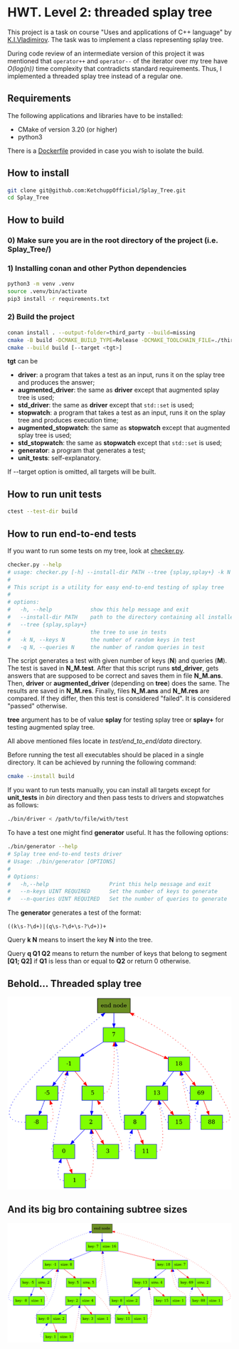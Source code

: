 # HWT. Level 2: threaded splay tree

This project is a task on course "Uses and applications of C++ language" by
[K.I.Vladimirov](https://github.com/tilir). The task was to implement a class representing splay
tree.

During code review of an intermediate version of this project it was mentioned that `operator++`
and `operator--` of the iterator over my tree have *O(log(n))* time complexity that contradicts
standard requirements. Thus, I implemented a threaded splay tree instead of a regular one.

## Requirements

The following applications and libraries have to be installed:

- CMake of version 3.20 (or higher)
- python3

There is a [Dockerfile](/Dockerfile) provided in case you wish to isolate the build.

## How to install

```bash
git clone git@github.com:KetchuppOfficial/Splay_Tree.git
cd Splay_Tree
```

## How to build

### 0) Make sure you are in the root directory of the project (i.e. Splay_Tree/)

### 1) Installing conan and other Python dependencies

```bash
python3 -m venv .venv
source .venv/bin/activate
pip3 install -r requirements.txt
```

### 2) Build the project

```bash
conan install . --output-folder=third_party --build=missing
cmake -B build -DCMAKE_BUILD_TYPE=Release -DCMAKE_TOOLCHAIN_FILE=./third_party/conan_toolchain.cmake
cmake --build build [--target <tgt>]
```

**tgt** can be

- **driver**: a program that takes a test as an input, runs it on the splay tree and produces the
              answer;
- **augmented_driver**: the same as **driver** except that augmented splay tree is used;
- **std_driver**: the same as **driver** except that `std::set` is used;
- **stopwatch**: a program that takes a test as an input, runs it on the splay tree and produces
                 execution time;
- **augmented_stopwatch**: the same as **stopwatch** except that augmented splay tree is used;
- **std_stopwatch**: the same as **stopwatch** except that `std::set` is used;
- **generator**: a program that generates a test;
- **unit_tests**: self-explanatory.

If --target option is omitted, all targets will be built.

## How to run unit tests

```bash
ctest --test-dir build
```

## How to run end-to-end tests

If you want to run some tests on my tree, look at [checker.py](/test/end_to_end/checker.py).

```bash
checker.py --help
# usage: checker.py [-h] --install-dir PATH --tree {splay,splay+} -k N -q N
#
# This script is a utility for easy end-to-end testing of splay tree
#
# options:
#   -h, --help            show this help message and exit
#   --install-dir PATH    path to the directory containing all installed executables produced by the build system
#   --tree {splay,splay+}
#                         the tree to use in tests
#   -k N, --keys N        the number of random keys in test
#   -q N, --queries N     the number of random queries in test
```

The script generates a test with given number of keys (**N**) and queries (**M**). The test is saved
in **N_M.test**. After that this script runs **std_driver**, gets answers that are supposed to be
correct and saves them in file **N_M.ans**. Then, **driver** or **augmented_driver** (depending on
**tree**) does the same. The results are saved in **N_M.res**. Finally, files **N_M.ans** and
**N_M.res** are compared. If they differ, then this test is considered "failed". It is considered
"passed" otherwise.

**tree** argument has to be of value **splay** for testing splay tree or **splay+** for testing
augmented splay tree.

All above mentioned files locate in *test/end_to_end/data* directory.

Before running the test all executables should be placed in a single directory. It can be achieved by
running the following command:

```bash
cmake --install build
```

If you want to run tests manually, you can install all targets except for **unit_tests** in *bin*
directory and then pass tests to drivers and stopwatches as follows:

```bash
./bin/driver < /path/to/file/with/test
```

To have a test one might find **generator** useful. It has the following options:

```bash
./bin/generator --help
# Splay tree end-to-end tests driver
# Usage: ./bin/generator [OPTIONS]
#
# Options:
#   -h,--help                   Print this help message and exit
#   --n-keys UINT REQUIRED      Set the number of keys to generate
#   --n-queries UINT REQUIRED   Set the number of queries to generate
```

The **generator** generates a test of the format:

```
((k\s-?\d+)|(q\s-?\d+\s-?\d+))+
```

Query **k N** means to insert the key **N** into the tree.

Query **q Q1 Q2** means to return the number of keys that belong to segment **[Q1; Q2]** if
**Q1** is less than or equal to **Q2** or return 0 otherwise.

## Behold... Threaded splay tree

![dump](/images/splay_tree.png)

## And its big bro containing subtree sizes

![dump](/images/augmented_splay_tree.png)
